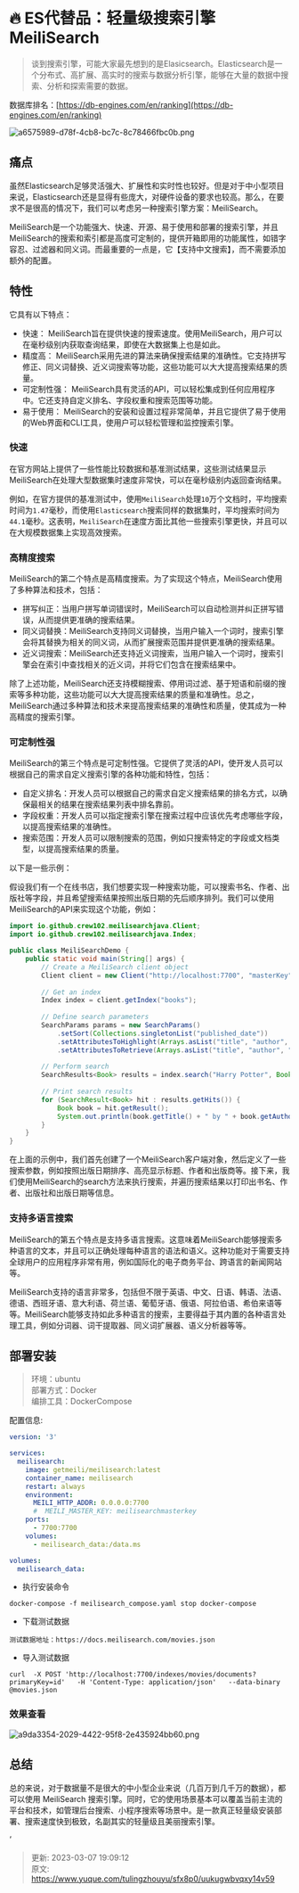 # 🔥 ES代替品：轻量级搜索引擎MeiliSearch



> 谈到搜索引擎，可能大家最先想到的是Elasicsearch。Elasticsearch是一个分布式、高扩展、高实时的搜索与数据分析引擎，能够在大量的数据中搜索、分析和探索需要的数据。
>



数据库排名：[https://db-engines.com/en/ranking](https://db-engines.com/en/ranking)



![a6575989-d78f-4cb8-bc7c-8c78466fbc0b.png](./img/ZJ95qC7CPbqKotaB/1723963788754-924fc111-fe99-4e81-9a80-45288095525a-522556.png)



## 痛点


虽然Elasticsearch足够灵活强大、扩展性和实时性也较好。但是对于中小型项目来说，Elasticsearch还是显得有些庞大，对硬件设备的要求也较高。那么，在要求不是很高的情况下，我们可以考虑另一种搜索引擎方案：MeiliSearch。



MeiliSearch是一个功能强大、快速、开源、易于使用和部署的搜索引擎，并且MeiliSearch的搜索和索引都是高度可定制的，提供开箱即用的功能属性，如错字容忍、过滤器和同义词。而最重要的一点是，它【支持中文搜索】，而不需要添加额外的配置。



## 特性


它具有以下特点：



+  快速： MeiliSearch旨在提供快速的搜索速度。使用MeiliSearch，用户可以在毫秒级别内获取查询结果，即使在大数据集上也是如此。 
+  精度高： MeiliSearch采用先进的算法来确保搜索结果的准确性。它支持拼写修正、同义词替换、近义词搜索等功能，这些功能可以大大提高搜索结果的质量。 
+  可定制性强： MeiliSearch具有灵活的API，可以轻松集成到任何应用程序中。它还支持自定义排名、字段权重和搜索范围等功能。 
+  易于使用： MeiliSearch的安装和设置过程非常简单，并且它提供了易于使用的Web界面和CLI工具，使用户可以轻松管理和监控搜索引擎。 



### 快速


在官方网站上提供了一些性能比较数据和基准测试结果，这些测试结果显示MeiliSearch在处理大型数据集时速度非常快，可以在毫秒级别内返回查询结果。



例如，在官方提供的基准测试中，使用`MeiliSearch`处理`10`万个文档时，平均搜索时间为`1.47`毫秒，而使用`Elasticsearch`搜索同样的数据集时，平均搜索时间为`44.1`毫秒。这表明，`MeiliSearch`在速度方面比其他一些搜索引擎更快，并且可以在大规模数据集上实现高效搜索。



### 高精度搜索


MeiliSearch的第二个特点是高精度搜索。为了实现这个特点，MeiliSearch使用了多种算法和技术，包括：



+  拼写纠正：当用户拼写单词错误时，MeiliSearch可以自动检测并纠正拼写错误，从而提供更准确的搜索结果。 
+  同义词替换：MeiliSearch支持同义词替换，当用户输入一个词时，搜索引擎会将其替换为相关的同义词，从而扩展搜索范围并提供更准确的搜索结果。 
+  近义词搜索：MeiliSearch还支持近义词搜索，当用户输入一个词时，搜索引擎会在索引中查找相关的近义词，并将它们包含在搜索结果中。 



除了上述功能，MeiliSearch还支持模糊搜索、停用词过滤、基于短语和前缀的搜索等多种功能，这些功能可以大大提高搜索结果的质量和准确性。总之，MeiliSearch通过多种算法和技术来提高搜索结果的准确性和质量，使其成为一种高精度的搜索引擎。



### 可定制性强


MeiliSearch的第三个特点是可定制性强。它提供了灵活的API，使开发人员可以根据自己的需求自定义搜索引擎的各种功能和特性，包括：



+  自定义排名：开发人员可以根据自己的需求自定义搜索结果的排名方式，以确保最相关的结果在搜索结果列表中排名靠前。 
+  字段权重：开发人员可以指定搜索引擎在搜索过程中应该优先考虑哪些字段，以提高搜索结果的准确性。 
+  搜索范围：开发人员可以限制搜索的范围，例如只搜索特定的字段或文档类型，以提高搜索结果的质量。 



以下是一些示例：



假设我们有一个在线书店，我们想要实现一种搜索功能，可以搜索书名、作者、出版社等字段，并且希望搜索结果按照出版日期的先后顺序排列。我们可以使用MeiliSearch的API来实现这个功能，例如：



```java
import io.github.crew102.meilisearchjava.Client;
import io.github.crew102.meilisearchjava.Index;

public class MeiliSearchDemo {
    public static void main(String[] args) {
        // Create a MeiliSearch client object
        Client client = new Client("http://localhost:7700", "masterKey");
        
        // Get an index
        Index index = client.getIndex("books");
        
        // Define search parameters
        SearchParams params = new SearchParams()
            .setSort(Collections.singletonList("published_date"))
            .setAttributesToHighlight(Arrays.asList("title", "author", "publisher"))
            .setAttributesToRetrieve(Arrays.asList("title", "author", "publisher", "published_date"));
            
        // Perform search
        SearchResults<Book> results = index.search("Harry Potter", Book.class, params);
        
        // Print search results
        for (SearchResult<Book> hit : results.getHits()) {
            Book book = hit.getResult();
            System.out.println(book.getTitle() + " by " + book.getAuthor() + " published by " + book.getPublisher() + " on " + book.getPublishedDate());
        }
    }
}
```



在上面的示例中，我们首先创建了一个MeiliSearch客户端对象，然后定义了一些搜索参数，例如按照出版日期排序、高亮显示标题、作者和出版商等。接下来，我们使用MeiliSearch的search方法来执行搜索，并遍历搜索结果以打印出书名、作者、出版社和出版日期等信息。



### 支持多语言搜索


MeiliSearch的第五个特点是支持多语言搜索。这意味着MeiliSearch能够搜索多种语言的文本，并且可以正确处理每种语言的语法和语义。这种功能对于需要支持全球用户的应用程序非常有用，例如国际化的电子商务平台、跨语言的新闻网站等。



MeiliSearch支持的语言非常多，包括但不限于英语、中文、日语、韩语、法语、德语、西班牙语、意大利语、荷兰语、葡萄牙语、俄语、阿拉伯语、希伯来语等等。MeiliSearch能够支持如此多种语言的搜索，主要得益于其内置的各种语言处理工具，例如分词器、词干提取器、同义词扩展器、语义分析器等等。



## 部署安装


> 环境：ubuntu  
部署方式：Docker  
编排工具：DockerCompose
>



配置信息:



```yaml
version: '3'

services:
  meilisearch:
    image: getmeili/meilisearch:latest
    container_name: meilisearch
    restart: always
    environment:
      MEILI_HTTP_ADDR: 0.0.0.0:7700
      #  MEILI_MASTER_KEY: meilisearchmasterkey
    ports:
      - 7700:7700
    volumes:
      - meilisearch_data:/data.ms

volumes:
  meilisearch_data:
```



+ 执行安装命令



```plain
docker-compose -f meilisearch_compose.yaml stop docker-compose
```



+ 下载测试数据



```plain
测试数据地址：https://docs.meilisearch.com/movies.json
```



+ 导入测试数据



```plain
curl  -X POST 'http://localhost:7700/indexes/movies/documents?primaryKey=id'   -H 'Content-Type: application/json'   --data-binary @movies.json
```



### 效果查看


![a9da3354-2029-4422-95f8-2e435924bb60.png](./img/ZJ95qC7CPbqKotaB/1723963788813-cf13874a-e8dd-4647-beeb-325943c69fc6-914439.png)



## 总结


总的来说，对于数据量不是很大的中小型企业来说（几百万到几千万的数据），都可以使用 MeiliSearch 搜索引擎。同时，它的使用场景基本可以覆盖当前主流的平台和技术，如管理后台搜索、小程序搜索等场景中。是一款真正轻量级安装部署、搜索速度快到极致，名副其实的轻量级且美丽搜索引擎。



‘



> 更新: 2023-03-07 19:09:12  
> 原文: <https://www.yuque.com/tulingzhouyu/sfx8p0/uukugwbvqxy14v59>